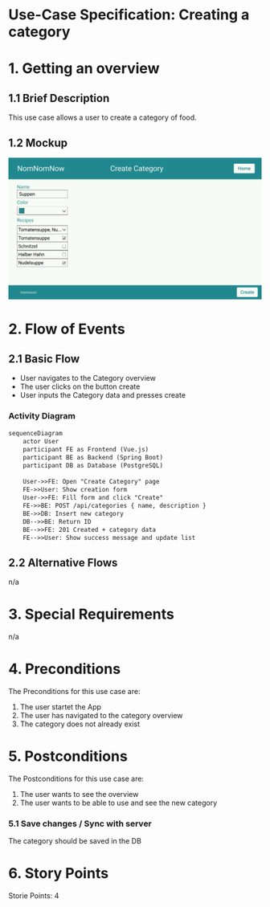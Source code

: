 # Use-Case Specification: Creating a category

# 1. Getting an overview

## 1.1 Brief Description
This use case allows a user to create a category of food. 

## 1.2 Mockup
![Mockup creating a category](mockups/KategorieErstellen.png)

# 2. Flow of Events

## 2.1 Basic Flow
- User navigates to the Category overview
- The user clicks on the button create
- User inputs the Category data and presses create

### Activity Diagram

```mermaid
sequenceDiagram
    actor User
    participant FE as Frontend (Vue.js)
    participant BE as Backend (Spring Boot)
    participant DB as Database (PostgreSQL)

    User->>FE: Open "Create Category" page
    FE->>User: Show creation form
    User->>FE: Fill form and click "Create"
    FE->>BE: POST /api/categories { name, description }
    BE->>DB: Insert new category
    DB-->>BE: Return ID
    BE-->>FE: 201 Created + category data
    FE-->>User: Show success message and update list
```

## 2.2 Alternative Flows
n/a

# 3. Special Requirements
n/a

# 4. Preconditions
The Preconditions for this use case are:
1. The user startet the App
2. The user has navigated to the category overview
3. The category does not already exist
# 5. Postconditions
The Postconditions for this use case are:
1. The user wants to see the overview
2. The user wants to be able to use and see the new category

### 5.1 Save changes / Sync with server
The category should be saved in the DB
# 6. Story Points
Storie Points: 4